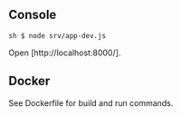## Console

``sh
$ node srv/app-dev.js
``

Open [http://localhost:8000/].



## Docker

See Dockerfile for build and run commands.




